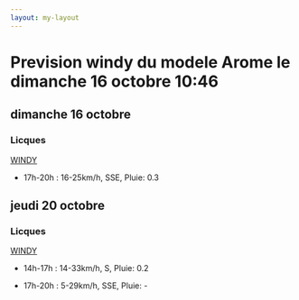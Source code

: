 ```yaml
---
layout: my-layout
---
```



# Prevision windy du modele Arome le dimanche 16 octobre 10:46

## dimanche 16 octobre

### Licques

 [WINDY](https://windy.com/50.786/1.936?50.388,1.934,8)

- 17h-20h : 16-25km/h, SSE, Pluie: 0.3



## jeudi 20 octobre

### Licques

 [WINDY](https://windy.com/50.786/1.936?50.388,1.934,8)

- 14h-17h : 14-33km/h, S, Pluie: 0.2

- 17h-20h : 5-29km/h, SSE, Pluie: -



